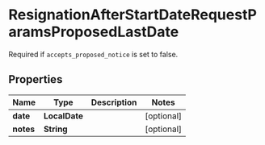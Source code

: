 

# ResignationAfterStartDateRequestParamsProposedLastDate

Required if `accepts_proposed_notice` is set to false.

## Properties

| Name | Type | Description | Notes |
|------------ | ------------- | ------------- | -------------|
|**date** | **LocalDate** |  |  [optional] |
|**notes** | **String** |  |  [optional] |



